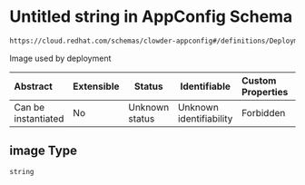 # Untitled string in AppConfig Schema

```txt
https://cloud.redhat.com/schemas/clowder-appconfig#/definitions/DeploymentMetadata/properties/image
```

Image used by deployment


| Abstract            | Extensible | Status         | Identifiable            | Custom Properties | Additional Properties | Access Restrictions | Defined In                                                    |
| :------------------ | ---------- | -------------- | ----------------------- | :---------------- | --------------------- | ------------------- | ------------------------------------------------------------- |
| Can be instantiated | No         | Unknown status | Unknown identifiability | Forbidden         | Allowed               | none                | [schema.json\*](../../out/schema.json "open original schema") |

## image Type

`string`
